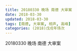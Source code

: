 ```yaml
---
title: 20180330 晚场 南德 大审案
date: 2018-03-30
updated: 2018-03-30
tags: [南德, 大审案, 相声, 高峰]
categories: (2018)戊戌年场次 
---
```

20180330 晚场 南德 大审案
